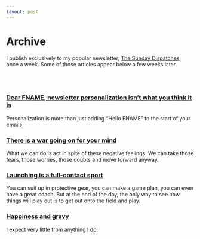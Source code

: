 ```yaml
---
layout: post
---
```


# Archive

I publish exclusively to my popular newsletter, [The Sunday Dispatches,](/) once a week. Some of those articles appear below a few weeks later.

<br>
<br>

### [Dear FNAME, newsletter personalization isn’t what you think it is](/)

Personalization is more than just adding “Hello FNAME” to the start of your emails.

### [There is a war going on for your mind](/)

What we can do is act in spite of these negative feelings. We can take those fears, those worries, those doubts and move forward anyway.

### [Launching is a full-contact sport](/)

You can suit up in protective gear, you can make a game plan, you can even have a great coach. But at the end of the day, the only way to see how things will play out is to get out onto the field and play.

### [Happiness and gravy](/)

I expect very little from anything I do.

